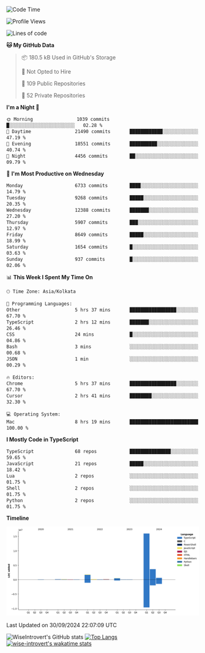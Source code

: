 <!--START_SECTION:waka-->
![Code Time](http://img.shields.io/badge/Code%20Time-1%2C641%20hrs%2027%20mins-blue)

![Profile Views](http://img.shields.io/badge/Profile%20Views-3-blue)

![Lines of code](https://img.shields.io/badge/From%20Hello%20World%20I%27ve%20Written-23.2%20million%20lines%20of%20code-blue)

**🐱 My GitHub Data** 

> 📦 180.5 kB Used in GitHub's Storage 
 > 
> 🚫 Not Opted to Hire
 > 
> 📜 109 Public Repositories 
 > 
> 🔑 52 Private Repositories 
 > 
**I'm a Night 🦉** 

```text
🌞 Morning                1039 commits        █░░░░░░░░░░░░░░░░░░░░░░░░   02.28 % 
🌆 Daytime                21490 commits       ████████████░░░░░░░░░░░░░   47.19 % 
🌃 Evening                18551 commits       ██████████░░░░░░░░░░░░░░░   40.74 % 
🌙 Night                  4456 commits        ██░░░░░░░░░░░░░░░░░░░░░░░   09.79 % 
```
📅 **I'm Most Productive on Wednesday** 

```text
Monday                   6733 commits        ████░░░░░░░░░░░░░░░░░░░░░   14.79 % 
Tuesday                  9268 commits        █████░░░░░░░░░░░░░░░░░░░░   20.35 % 
Wednesday                12388 commits       ███████░░░░░░░░░░░░░░░░░░   27.20 % 
Thursday                 5907 commits        ███░░░░░░░░░░░░░░░░░░░░░░   12.97 % 
Friday                   8649 commits        █████░░░░░░░░░░░░░░░░░░░░   18.99 % 
Saturday                 1654 commits        █░░░░░░░░░░░░░░░░░░░░░░░░   03.63 % 
Sunday                   937 commits         █░░░░░░░░░░░░░░░░░░░░░░░░   02.06 % 
```


📊 **This Week I Spent My Time On** 

```text
🕑︎ Time Zone: Asia/Kolkata

💬 Programming Languages: 
Other                    5 hrs 37 mins       █████████████████░░░░░░░░   67.70 % 
TypeScript               2 hrs 12 mins       ███████░░░░░░░░░░░░░░░░░░   26.46 % 
CSS                      24 mins             █░░░░░░░░░░░░░░░░░░░░░░░░   04.86 % 
Bash                     3 mins              ░░░░░░░░░░░░░░░░░░░░░░░░░   00.68 % 
JSON                     1 min               ░░░░░░░░░░░░░░░░░░░░░░░░░   00.29 % 

🔥 Editors: 
Chrome                   5 hrs 37 mins       █████████████████░░░░░░░░   67.70 % 
Cursor                   2 hrs 41 mins       ████████░░░░░░░░░░░░░░░░░   32.30 % 

💻 Operating System: 
Mac                      8 hrs 19 mins       █████████████████████████   100.00 % 
```

**I Mostly Code in TypeScript** 

```text
TypeScript               68 repos            ███████████████░░░░░░░░░░   59.65 % 
JavaScript               21 repos            █████░░░░░░░░░░░░░░░░░░░░   18.42 % 
Lua                      2 repos             ░░░░░░░░░░░░░░░░░░░░░░░░░   01.75 % 
Shell                    2 repos             ░░░░░░░░░░░░░░░░░░░░░░░░░   01.75 % 
Python                   2 repos             ░░░░░░░░░░░░░░░░░░░░░░░░░   01.75 % 
```



**Timeline**

![Lines of Code chart](https://raw.githubusercontent.com/wise-introvert/wise-introvert/master/assets/bar_graph.png)


 Last Updated on 30/09/2024 22:07:09 UTC
<!--END_SECTION:waka-->

![WiseIntrovert's GitHub stats](https://github-readme-stats.vercel.app/api?username=wise-introvert&count_private=true&show_icons=true)
[![Top Langs](https://github-readme-stats.vercel.app/api/top-langs/?username=wise-introvert&langs_count=10)](https://github.com/anuraghazra/github-readme-stats)
[![wise-introvert's wakatime stats](https://github-readme-stats.vercel.app/api/wakatime?username=wiseintrovert)](https://github.com/anuraghazra/github-readme-stats)
